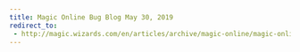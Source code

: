 ```yaml
---
title: Magic Online Bug Blog May 30, 2019
redirect_to:
 - http://magic.wizards.com/en/articles/archive/magic-online/magic-online-bug-blog-may-30-2019
---
```

